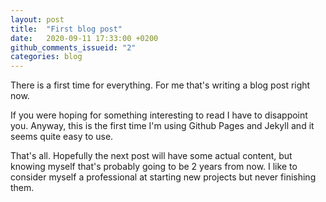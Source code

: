 ```yaml
---
layout: post
title:  "First blog post"
date:   2020-09-11 17:33:00 +0200
github_comments_issueid: "2"
categories: blog
---
```

There is a first time for everything. For me that's writing a blog post right now.

If you were hoping for something interesting to read I have to disappoint you.
Anyway, this is the first time I'm using Github Pages and Jekyll and it seems quite easy to use.

That's all. Hopefully the next post will have some actual content, but knowing myself that's probably going to be 2 years from now.
I like to consider myself a professional at starting new projects but never finishing them.
